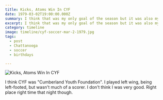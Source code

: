 ```yaml
---
title: Kicks, Atoms Win In CYF
date: 1979-03-02T19:00:00.000Z
summary: I think that was my only goal of the season but it was also my birthday.
excerpt: I think that was my only goal of the season but it was also my birthday.
category: timeline
image: timeline/cyf-soccer-mar-2-1979.jpg
tags:
  - post 
  - Chattanooga
  - soccer
  - birthdays

---
```


![Kicks, Atoms Win In CYF](/static/img/timeline/cyf-soccer-mar-2-1979.jpg "Kicks, Atoms Win In CYF")

I think CYF was "Cumberland Youth Foundation". I played left wing, being left-footed, but wasn't much of a scorer. I don't think I was very good. Right place right time that night though.